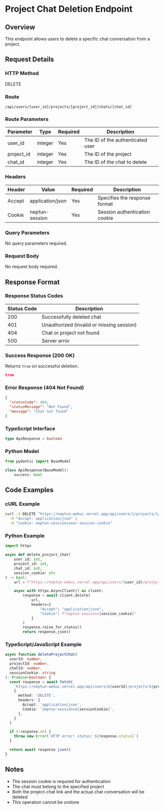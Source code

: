 # Project Chat Deletion Endpoint

## Overview

This endpoint allows users to delete a specific chat conversation from a project.

## Request Details

### HTTP Method

DELETE

### Route

`/api/users/[user_id]/projects/[project_id]/chats/[chat_id]`

### Route Parameters

| Parameter  | Type    | Required | Description                      |
| ---------- | ------- | -------- | -------------------------------- |
| user_id    | integer | Yes      | The ID of the authenticated user |
| project_id | integer | Yes      | The ID of the project            |
| chat_id    | integer | Yes      | The ID of the chat to delete     |

### Headers

| Header | Value            | Required | Description                   |
| ------ | ---------------- | -------- | ----------------------------- |
| Accept | application/json | Yes      | Specifies the response format |
| Cookie | neptun-session   | Yes      | Session authentication cookie |

### Query Parameters

No query parameters required.

### Request Body

No request body required.

## Response Format

### Response Status Codes

| Status Code | Description                               |
| ----------- | ----------------------------------------- |
| 200         | Successfully deleted chat                 |
| 401         | Unauthorized (invalid or missing session) |
| 404         | Chat or project not found                 |
| 500         | Server error                              |

### Success Response (200 OK)

Returns `true` on successful deletion.

```json
true
```

### Error Response (404 Not Found)

```json
{
  "statusCode": 404,
  "statusMessage": "Not Found",
  "message": "Chat not found"
}
```

### TypeScript Interface

```typescript
type ApiResponse = boolean
```

### Python Model

```python
from pydantic import BaseModel

class ApiResponse(BaseModel):
    success: bool
```

## Code Examples

### cURL Example

```bash
curl -X DELETE "https://neptun-webui.vercel.app/api/users/1/projects/1/chats/1" \
  -H "Accept: application/json" \
  -H "Cookie: neptun-session=your-session-cookie"
```

### Python Example

```python
import httpx

async def delete_project_chat(
    user_id: int,
    project_id: int,
    chat_id: int,
    session_cookie: str
) -> bool:
    url = f"https://neptun-webui.vercel.app/api/users/{user_id}/projects/{project_id}/chats/{chat_id}"

    async with httpx.AsyncClient() as client:
        response = await client.delete(
            url,
            headers={
                "Accept": "application/json",
                "Cookie": f"neptun-session={session_cookie}"
            }
        )
        response.raise_for_status()
        return response.json()
```

### TypeScript/JavaScript Example

```typescript
async function deleteProjectChat(
  userId: number,
  projectId: number,
  chatId: number,
  sessionCookie: string
): Promise<boolean> {
  const response = await fetch(
    `https://neptun-webui.vercel.app/api/users/${userId}/projects/${projectId}/chats/${chatId}`,
    {
      method: 'DELETE',
      headers: {
        Accept: 'application/json',
        Cookie: `neptun-session=${sessionCookie}`,
      },
    }
  )

  if (!response.ok) {
    throw new Error(`HTTP error! status: ${response.status}`)
  }

  return await response.json()
}
```

## Notes

- The session cookie is required for authentication
- The chat must belong to the specified project
- Both the project-chat link and the actual chat conversation will be deleted
- This operation cannot be undone
